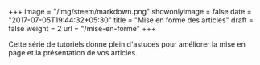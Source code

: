 +++
image = "/img/steem/markdown.png"
showonlyimage = false
date = "2017-07-05T19:44:32+05:30"
title = "Mise en forme des articles"
draft = false
weight = 2
url = "/mise-en-forme"
+++

Cette série de tutoriels donne plein d'astuces pour améliorer la mise en page et la présentation de vos articles.
<!--more-->

